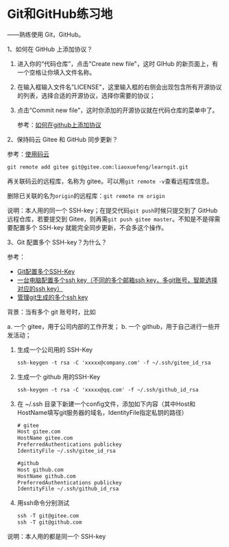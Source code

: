 # Git和GitHub练习地

——熟练使用 Git，GitHub。



1、如何在 GitHub 上添加协议？

1. 进入你的“代码仓库”，点击"Create new file"，这时 GIHub 的新页面上，有一个空格让你填入文件名称。

2. 在输入框输入文件名”LICENSE"，这里输入框的右侧会出现包含所有开源协议的列表，选择合适的开源协议，选择你需要的协议；

3. 点击“Commit new file”，这时你添加的开源协议就在代码仓库的菜单中了。

   参考：[如何在github上添加协议](https://www.jianshu.com/p/e4d6e6a05f14)



2、保持码云 Gitee 和 GitHub 同步更新？

参考：[使用码云](https://www.liaoxuefeng.com/wiki/0013739516305929606dd18361248578c67b8067c8c017b000/00150154460073692d151e784de4d718c67ce836f72c7c4000)

``` xml
git remote add gitee git@gitee.com:liaoxuefeng/learngit.git
```

再关联码云的远程库，名称为 gitee。可以用`git remote -v`查看远程库信息。

删除已关联的名为`origin`的远程库：`git remote rm origin`

说明：本人用的同一个 SSH-key；在提交代码`git push`时候只提交到了 GitHub 远程仓库，若要提交到 Gitee，则再需`git push gitee master`。不知是不是得需要配置多个 SSH-key 就能完全同步更新，不会多这个操作。

3、Git 配置多个 SSH-key？为什么？

参考：

- [Git配置多个SSH-Key](https://gitee.com/help/articles/4229#github)
- [一台电脑配置多个ssh key（不同的多个邮箱ssh key，多git账号，智能选择对应的ssh key）](https://blog.csdn.net/yimingsilence/article/details/79980135)
- [管理git生成的多个ssh key](https://www.jianshu.com/p/f7f4142a1556)

背景：当有多个 git 账号时，比如

a. 一个 gitee，用于公司内部的工作开发；
b. 一个 github，用于自己进行一些开发活动；

1. 生成一个公司用的 SSH-Key

   ``` xml
   ssh-keygen -t rsa -C 'xxxxx@company.com' -f ~/.ssh/gitee_id_rsa
   ```

2. 生成一个 github 用的SSH-Key

   ``` xml
   ssh-keygen -t rsa -C 'xxxxx@qq.com' -f ~/.ssh/github_id_rsa
   ```

3. 在 ~/.ssh 目录下新建一个config文件，添加如下内容（其中Host和HostName填写git服务器的域名，IdentityFile指定私钥的路径）

   ``` xml
   # gitee
   Host gitee.com
   HostName gitee.com
   PreferredAuthentications publickey
   IdentityFile ~/.ssh/gitee_id_rsa
   
   #github
   Host github.com
   HostName github.com
   PreferredAuthentications publickey
   IdentityFile ~/.ssh/github_id_rsa
   ```

4. 用ssh命令分别测试

   ``` xml
   ssh -T git@gitee.com
   ssh -T git@github.com
   ```

说明：本人用的都是同一个 SSH-key

